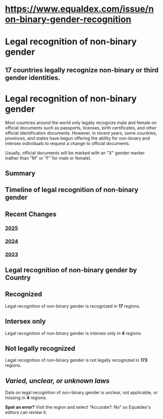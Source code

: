 # https://www.equaldex.com/issue/non-binary-gender-recognition

#

# Legal recognition of non-binary gender

## **17** countries legally recognize non-binary or third gender identities.

# Legal recognition of non-binary gender

Most countries around the world only legally recognize male and female on official documents such as passports, licenses, birth certificates, and other official identification documents. However, in recent years, some countries, provinces, and states have begun offering the ability for non-binary and intersex individuals to request a change to official documents.

Usually, official documents will be marked with an "X" gender marker (rather than "M" or "F" for male or female).

## Summary

## Timeline of legal recognition of non-binary gender

## Recent Changes

### [2025](/timeline/2025)

### [2024](/timeline/2024)

### [2023](/timeline/2023)

## Legal recognition of non-binary gender by Country

## Recognized

Legal recognition of non-binary gender is recognized in **17** regions.

## Intersex only

Legal recognition of non-binary gender is intersex only in **4** regions.

## Not legally recognized

Legal recognition of non-binary gender is not legally recognized in **173** regions.

## _Varied, unclear, or unknown laws_

Data on legal recognition of non-binary gender is unclear, not applicable, or missing in **4** regions.

**Spot an error?** Visit the region and select "Accurate?: No" so Equaldex's editors can review it.
